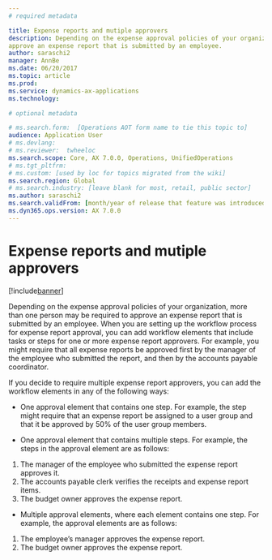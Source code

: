 ```yaml
---
# required metadata

title: Expense reports and mutiple approvers
description: Depending on the expense approval policies of your organization, more than one person may be required to 
approve an expense report that is submitted by an employee.
author: saraschi2
manager: AnnBe
ms.date: 06/20/2017
ms.topic: article
ms.prod: 
ms.service: dynamics-ax-applications
ms.technology: 

# optional metadata

# ms.search.form:  [Operations AOT form name to tie this topic to]
audience: Application User
# ms.devlang: 
# ms.reviewer:  twheeloc
ms.search.scope: Core, AX 7.0.0, Operations, UnifiedOperations
# ms.tgt_pltfrm: 
# ms.custom: [used by loc for topics migrated from the wiki]
ms.search.region: Global
# ms.search.industry: [leave blank for most, retail, public sector]
ms.author: saraschi2
ms.search.validFrom: [month/year of release that feature was introduced in, in format yyyy-mm-dd]
ms.dyn365.ops.version: AX 7.0.0
---
```


# Expense reports and mutiple approvers

[!include[banner](../includes/banner.md)]

Depending on the expense approval policies of your organization, more than one person may be required to approve an expense report 
that is submitted by an employee. When you are setting up the workflow process for expense report approval, you can add workflow 
elements that include tasks or steps for one or more expense report approvers. For example, you might require that all expense reports
be approved first by the manager of the employee who submitted the report, and then by the accounts payable coordinator.

If you decide to require multiple expense report approvers, you can add the workflow elements in any of the following ways:

 - One approval element that contains one step. For example, the step might require that an expense report be assigned to a user group 
and that it be approved by 50% of the user group members.

 - One approval element that contains multiple steps. For example, the steps in the approval element are as follows: 
1. The manager of the employee who submitted the expense report approves it. 
2. The accounts payable clerk verifies the receipts and expense report items. 
3. The budget owner approves the expense report. 

 - Multiple approval elements, where each element contains one step. For example, the approval elements are as follows: 
1. The employee’s manager approves the expense report. 
2. The budget owner approves the expense report. 
